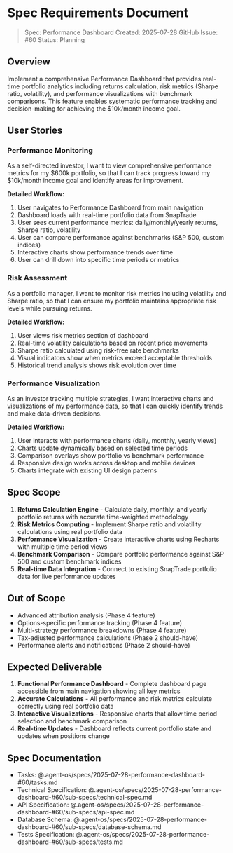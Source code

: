 # Spec Requirements Document

> Spec: Performance Dashboard
> Created: 2025-07-28
> GitHub Issue: #60
> Status: Planning

## Overview

Implement a comprehensive Performance Dashboard that provides real-time portfolio analytics including returns calculation, risk metrics (Sharpe ratio, volatility), and performance visualizations with benchmark comparisons. This feature enables systematic performance tracking and decision-making for achieving the $10k/month income goal.

## User Stories

### Performance Monitoring

As a self-directed investor, I want to view comprehensive performance metrics for my $600k portfolio, so that I can track progress toward my $10k/month income goal and identify areas for improvement.

**Detailed Workflow:**
1. User navigates to Performance Dashboard from main navigation
2. Dashboard loads with real-time portfolio data from SnapTrade
3. User sees current performance metrics: daily/monthly/yearly returns, Sharpe ratio, volatility
4. User can compare performance against benchmarks (S&P 500, custom indices)
5. Interactive charts show performance trends over time
6. User can drill down into specific time periods or metrics

### Risk Assessment

As a portfolio manager, I want to monitor risk metrics including volatility and Sharpe ratio, so that I can ensure my portfolio maintains appropriate risk levels while pursuing returns.

**Detailed Workflow:**
1. User views risk metrics section of dashboard
2. Real-time volatility calculations based on recent price movements
3. Sharpe ratio calculated using risk-free rate benchmarks
4. Visual indicators show when metrics exceed acceptable thresholds
5. Historical trend analysis shows risk evolution over time

### Performance Visualization

As an investor tracking multiple strategies, I want interactive charts and visualizations of my performance data, so that I can quickly identify trends and make data-driven decisions.

**Detailed Workflow:**
1. User interacts with performance charts (daily, monthly, yearly views)
2. Charts update dynamically based on selected time periods
3. Comparison overlays show portfolio vs benchmark performance
4. Responsive design works across desktop and mobile devices
5. Charts integrate with existing UI design patterns

## Spec Scope

1. **Returns Calculation Engine** - Calculate daily, monthly, and yearly portfolio returns with accurate time-weighted methodology
2. **Risk Metrics Computing** - Implement Sharpe ratio and volatility calculations using real portfolio data
3. **Performance Visualization** - Create interactive charts using Recharts with multiple time period views
4. **Benchmark Comparison** - Compare portfolio performance against S&P 500 and custom benchmark indices
5. **Real-time Data Integration** - Connect to existing SnapTrade portfolio data for live performance updates

## Out of Scope

- Advanced attribution analysis (Phase 4 feature)
- Options-specific performance tracking (Phase 4 feature)
- Multi-strategy performance breakdowns (Phase 4 feature)
- Tax-adjusted performance calculations (Phase 2 should-have)
- Performance alerts and notifications (Phase 2 should-have)

## Expected Deliverable

1. **Functional Performance Dashboard** - Complete dashboard page accessible from main navigation showing all key metrics
2. **Accurate Calculations** - All performance and risk metrics calculate correctly using real portfolio data
3. **Interactive Visualizations** - Responsive charts that allow time period selection and benchmark comparison
4. **Real-time Updates** - Dashboard reflects current portfolio state and updates when positions change

## Spec Documentation

- Tasks: @.agent-os/specs/2025-07-28-performance-dashboard-#60/tasks.md
- Technical Specification: @.agent-os/specs/2025-07-28-performance-dashboard-#60/sub-specs/technical-spec.md
- API Specification: @.agent-os/specs/2025-07-28-performance-dashboard-#60/sub-specs/api-spec.md
- Database Schema: @.agent-os/specs/2025-07-28-performance-dashboard-#60/sub-specs/database-schema.md
- Tests Specification: @.agent-os/specs/2025-07-28-performance-dashboard-#60/sub-specs/tests.md